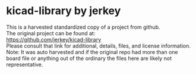
# kicad-library by jerkey  
This is a harvested standardized copy of a project from github.  
The original project can be found at:  
https://github.com/jerkey/kicad-library  
Please consult that link for additional, details, files, and license information.  
Note: It was auto harvested and if the original repo had more than one board file or anything out of the ordinary the files here are likely not representative.  
    